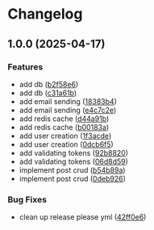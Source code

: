 # Changelog

## 1.0.0 (2025-04-17)


### Features

* add db ([b2f58e6](https://github.com/iykeevans/go-social/commit/b2f58e63367cb106868438c3c772a4dca7d3a8e3))
* add db ([c31a61b](https://github.com/iykeevans/go-social/commit/c31a61bd93e2a03ce3ac375a6eedc14538451694))
* add email sending ([18383b4](https://github.com/iykeevans/go-social/commit/18383b42248fedcb6442d45a69b54c8d190905d2))
* add email sending ([e4c7c2e](https://github.com/iykeevans/go-social/commit/e4c7c2e25965add7782bce775a7426ea9efead86))
* add redis cache ([d44a91b](https://github.com/iykeevans/go-social/commit/d44a91bca4b2b97f900e8fa86c67dd3a015d79dd))
* add redis cache ([b00183a](https://github.com/iykeevans/go-social/commit/b00183ac8a32928cc8531f0b3756954263873118))
* add user creation ([1f3acde](https://github.com/iykeevans/go-social/commit/1f3acde750082ae90704e92d2d51cbdafa180074))
* add user creation ([0dcb6f5](https://github.com/iykeevans/go-social/commit/0dcb6f514a160e44176096dcb2ad5eb9c145442c))
* add validating tokens ([92b8820](https://github.com/iykeevans/go-social/commit/92b8820435e228a22ea7924d226f506a4383349b))
* add validating tokens ([06d8d59](https://github.com/iykeevans/go-social/commit/06d8d594502563d451114dea7e613b9b9c869e51))
* implement post crud ([b54b89a](https://github.com/iykeevans/go-social/commit/b54b89a192da474eeffb8b398bea401a73fb8f86))
* implement post crud ([0deb926](https://github.com/iykeevans/go-social/commit/0deb926b48817d599db15c3466a13a46ee971bef))


### Bug Fixes

* clean up release please yml ([42ff0e6](https://github.com/iykeevans/go-social/commit/42ff0e634a422d961540a42966928b95ded028ca))

